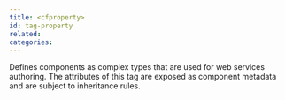 ```yaml
---
title: <cfproperty>
id: tag-property
related:
categories:
---
```


Defines components as complex types that are used for web services authoring. The attributes of this tag are exposed as component metadata and are subject to inheritance rules. 